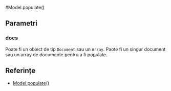 #Model.populate()

## Parametri

### docs

Poate fi un obiect de tip `Document` sau un `Array`. Paote fi un singur document sau un array de documente pentru a fi populate.


## Referințe

- [Model.populate()](https://mongoosejs.com/docs/api.html#model_Model.populate)
